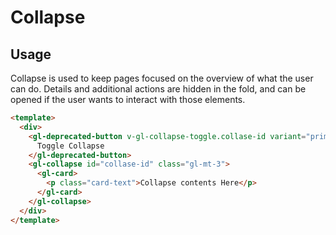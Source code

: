# Collapse

<!-- STORY -->

## Usage

Collapse is used to keep pages focused on the overview of what the user can do. Details and additional actions are hidden in the fold, and can be opened if the user wants to interact with those elements.

```html
<template>
  <div>
    <gl-deprecated-button v-gl-collapse-toggle.collase-id variant="primary">
      Toggle Collapse
    </gl-deprecated-button>
    <gl-collapse id="collase-id" class="gl-mt-3">
      <gl-card>
        <p class="card-text">Collapse contents Here</p>
      </gl-card>
    </gl-collapse>
  </div>
</template>
```
